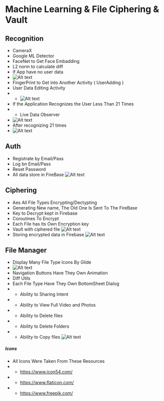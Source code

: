 # Machine Learning & File Ciphering & Vault 
## Recognition
- CameraX
- Google ML Detector
- FaceNet to Get Face Embadding
- L2 norm to calculate diff
- If App have no user data
- ![Alt text](https://github.com/kremlev404/Video_editor_2.0/blob/master/1.png "nodata")
- FingerPrint to Get into Another Activity ( UserAdding )
- User Data Editing Activity
- - ![Alt text](https://github.com/kremlev404/Video_editor_2.0/blob/master/1.png "useradding")
- If the Application Recognizes the User Less Than 21 Times 
- - Live Data Observer
- ![Alt text](https://github.com/kremlev404/Video_editor_2.0/blob/master/1.png "noentry")
- After recognizing 21 times
- ![Alt text](https://github.com/kremlev404/Video_editor_2.0/blob/master/1.png "entry")

## Auth
- Registrate by Email/Pass
- Log bn Email/Pass
- Reset Password
- All data store in FireBase
![Alt text](https://github.com/kremlev404/Video_editor_2.0/blob/master/1.png "Auth")

## Ciphering
- Aes All File Types Encrypting/Dectypting
- Generating New name, The Old One Is Sent To The FireBase
- Key to Decrypt kept in Firebase
- Coroutines To Encrypt
- Each File has Its Own Encryption key
- Vault with ciphered file 
![Alt text](https://github.com/kremlev404/Video_editor_2.0/blob/master/1.png "vault")
- Storing encrypted data in Firebase
![Alt text](https://github.com/kremlev404/Video_editor_2.0/blob/master/1.png "firebase")

## File Manager 
- Display Many File Type Icons By Glide
- ![Alt text](https://github.com/kremlev404/Video_editor_2.0/blob/master/1.png "dialog")
- Navigation Buttons Have They Own Animation
- Diff Utils 
- Each File Type Have They Own BottomSheet Dialog
- - Ability to Sharing Intent
- - Ability to View Full Video and Photos
- - Ability to Delete files
- - Ability to Delete Folders
- - Ability to Copy files
![Alt text](https://github.com/kremlev404/Video_editor_2.0/blob/master/1.png "dialog")


##### Icons
- All Icons Were Taken From These Resources
- - https://www.icon54.com/
- - https://www.flaticon.com/
- - https://www.freepik.com/
